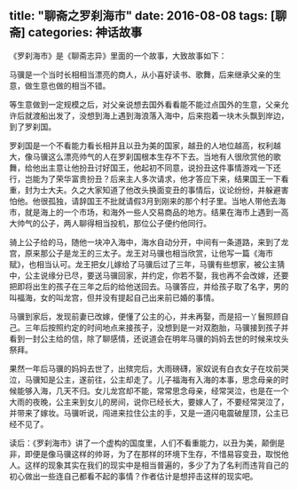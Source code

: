 title: "聊斋之罗刹海市"
date: 2016-08-08
tags: [聊斋]
categories: 神话故事
---

《罗刹海市》是《聊斋志异》里面的一个故事，大致故事如下：

马骥是一个当时长相相当漂亮的商人，从小喜好读书、歌舞，后来继承父亲的生意，做生意也做的相当不错。

等生意做到一定规模之后，对父亲说想去国外看看能不能过点国外的生意，父亲允许后就渡船出发了，没想到海上遇到海浪落入海中，后来抱着一块木头飘到岸边，到了罗刹国。<!--more-->

罗刹国是一个不看能力看长相并且以丑为美的国家，越丑的人地位越高，权利越大，像马骥这么漂亮帅气的人在罗刹国根本生存不下去。当地有人很欣赏他的歌舞，给他出主意让他扮丑讨好国王，他起初不同意，说扮丑这件事情游戏一下还行，岂能为了荣华富贵扮丑？后来主人多次请求，他才答应下来，结果国王一下看重，封为士大夫。久之大家知道了他改头换面变丑的事情后，议论纷纷，并躲避害怕他。他很孤独，请辞国王不批就请假3月到刚来的那个村子里。当地人带他去海市，就是海上的一个市场，和海外一些人交易商品的地方。结果在海市上遇到一高大帅气的公子，两人聊得相当投机，那位公子便约他同行。

骑上公子给的马，随他一块冲入海中，海水自动分开，中间有一条道路，来到了龙宫，原来那公子是龙王的三太子。龙王对马骥也相当欣赏，让他写一篇《海市赋》，也相当认可。龙王把女儿嫁给了马骥后过了三年，马骥有些想家，被公主猜中，公主说缘分已尽，要送马骥回家，并约定，你若不娶，我也再不会改嫁，还要把即将出生的孩子在三年之后的给他送回去。马骥答应，并给孩子取了名字，男的叫福海，女的叫龙宫，但并没有提起自己出来前已婚的事情。

马骥到家后，发现前妻已改嫁，便懂了公主的心，并未再娶，而是招一丫鬟照顾自己。三年后按照约定的时间地点来接孩子，没想到是一对双胞胎，马骥接到孩子并看到一封公主给的信，除了聊感情，还说道会在明年马骥的妈妈去世的时候来坟头祭拜。

果然一年后马骥的妈妈去世了，出殡完后，大雨磅礴，家奴说有白衣女子在坟前哭泣，马骥知是公主，遂前往，公主却走了。儿子福海有入海的本事，思念母亲的时候能够入海，几天不归。女儿龙宫却不能，常常思念母亲，经常哭泣，也是在一个大雨的夜晚，公主来到女儿的房间，说你已经长大，要嫁人了，不要经常哭泣了，并带来了嫁妆。马骥听说，闯进来拉住公主的手，又是一道闪电震破屋顶，公主已经不见了。

读后：《罗刹海市》讲了一个虚构的国度里，人们不看重能力，以丑为美，颠倒是非，即便是像马骥这样的帅哥，为了在那样的环境下生存，不惜易容变丑，取悦他人。这样的现象其实在我们的现实中是相当普遍的，多少了为了名利而违背自己的初心做出一些连自己都看不起的事情？作者估计是想抨击这样的现实吧。